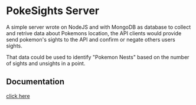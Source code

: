 # PokeSights Server

A simple server wrote on NodeJS and with MongoDB as database to collect and retrive data about Pokemons location, the API clients would provide send pokemon's sights to the API and confirm or negate others users sights.

That data could be used to identify "Pokemon Nests" based on the number of sights and unsights in a point.

## Documentation

[click here](https://documenter.getpostman.com/collection/view/69638-15418f6c-7a56-c96d-7d88-da97676191e5)
